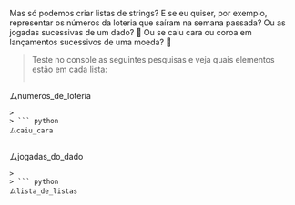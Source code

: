 Mas só podemos criar listas de strings? E se eu quiser, por exemplo, representar os números da loteria que saíram na semana passada? Ou as jogadas sucessivas de um dado? :game_die: Ou se caiu cara ou coroa em lançamentos sucessivos de uma moeda? :thinking:

> Teste no console as seguintes pesquisas e veja quais elementos estão em cada lista:
>
>``` python
ムnumeros_de_loteria
```
>
> ``` python
ムcaiu_cara
```
>
> ``` python
ムjogadas_do_dado
```
>
> ``` python
ムlista_de_listas
```
